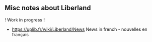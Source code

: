 Misc notes about Liberland
--------------------------
!  Work in progress  !

* https://uplib.fr/wiki/Liberland/News News in french - nouvelles en français
